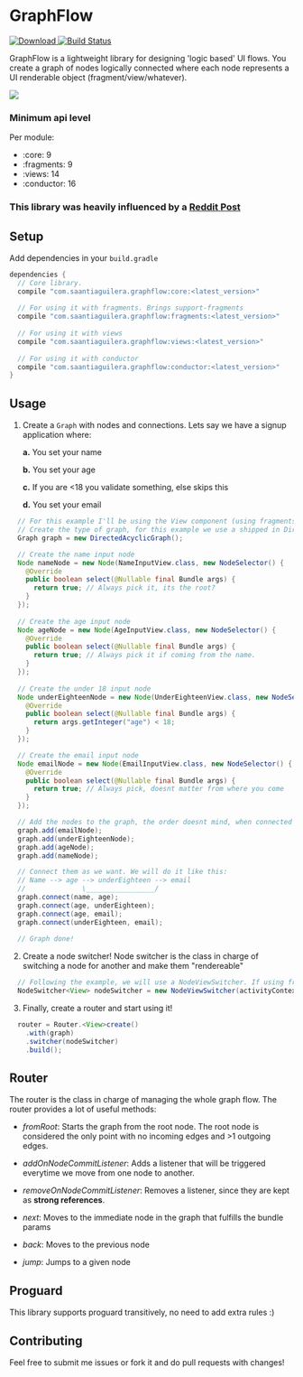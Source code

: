 # GraphFlow

[ ![Download](https://api.bintray.com/packages/saantiaguilera/maven/com.saantiaguilera.graphflow%3Acore/images/download.svg) ](https://bintray.com/saantiaguilera/maven/com.saantiaguilera.graphflow%3Acore/_latestVersion) [![Build Status](https://travis-ci.org/saantiaguilera/android-api-graph_flow.svg?branch=master)](https://travis-ci.org/saantiaguilera/android-api-graph_flow)

GraphFlow is a lightweight library for designing 'logic based' UI flows. You create a graph of nodes logically connected where each node represents a UI renderable object (fragment/view/whatever).
 
![](https://cdn-images-1.medium.com/max/1200/1*fCdB8ltfNn-OaXzC7ULRDQ.png) 
 
### Minimum api level

Per module:
- :core: 9
- :fragments: 9
- :views: 14
- :conductor: 16

### This library was heavily influenced by a [Reddit Post](https://www.reddit.com/r/androiddev/comments/6geu04/mastering_viewpager_with_directed_acyclic_graph/)

## Setup

Add dependencies in your `build.gradle`
```groovy
dependencies {
  // Core library.
  compile "com.saantiaguilera.graphflow:core:<latest_version>"
  
  // For using it with fragments. Brings support-fragments
  compile "com.saantiaguilera.graphflow:fragments:<latest_version>"
  
  // For using it with views
  compile "com.saantiaguilera.graphflow:views:<latest_version>"
  
  // For using it with conductor
  compile "com.saantiaguilera.graphflow:conductor:<latest_version>"
}
```

## Usage

1. Create a `Graph` with nodes and connections. Lets say we have a signup application where:

    **a.** You set your name
  
    **b.** You set your age
  
    **c.** If you are <18 you validate something, else skips this
  
    **d.** You set your email

```Java
  // For this example I'll be using the View component (using fragments its the same but MView.class -> MFragment.class
  // Create the type of graph, for this example we use a shipped in DirectedAcyclicGraph
  Graph graph = new DirectedAcyclicGraph();

  // Create the name input node
  Node nameNode = new Node(NameInputView.class, new NodeSelector() {
    @Override
    public boolean select(@Nullable final Bundle args) {
      return true; // Always pick it, its the root?
    }
  });
  
  // Create the age input node
  Node ageNode = new Node(AgeInputView.class, new NodeSelector() {
    @Override
    public boolean select(@Nullable final Bundle args) {
      return true; // Always pick it if coming from the name.
    }
  });
  
  // Create the under 18 input node
  Node underEighteenNode = new Node(UnderEighteenView.class, new NodeSelector() {
    @Override
    public boolean select(@Nullable final Bundle args) {
      return args.getInteger("age") < 18;
    }
  });  

  // Create the email input node
  Node emailNode = new Node(EmailInputView.class, new NodeSelector() {
    @Override
    public boolean select(@Nullable final Bundle args) {
      return true; // Always pick, doesnt matter from where you come
    }
  });

  // Add the nodes to the graph, the order doesnt mind, when connected the shape will be formed.
  graph.add(emailNode);
  graph.add(underEighteenNode);
  graph.add(ageNode);
  graph.add(nameNode);

  // Connect them as we want. We will do it like this:
  // Name --> age --> underEighteen --> email
  //              \_________________/
  graph.connect(name, age);
  graph.connect(age, underEighteen);
  graph.connect(age, email);
  graph.connect(underEighteen, email);
  
  // Graph done!
```

2. Create a node switcher! Node switcher is the class in charge of switching a node for another and make them "rendereable"

```Java
  // Following the example, we will use a NodeViewSwitcher. If using fragments it would be the same with NodeFragmentSwitcher
  NodeSwitcher<View> nodeSwitcher = new NodeViewSwitcher(activityContext, R.id.viewgroup_container_id);
```

3. Finally, create a router and start using it!

```Java
  router = Router.<View>create()
    .with(graph)
    .switcher(nodeSwitcher)
    .build();
```

## Router

The router is the class in charge of managing the whole graph flow. The router provides a lot of useful methods:

- _fromRoot_: Starts the graph from the root node. The root node is considered the only point with no incoming edges and >1 outgoing edges.

- _addOnNodeCommitListener_: Adds a listener that will be triggered everytime we move from one node to another.

- _removeOnNodeCommitListener_: Removes a listener, since they are kept as **strong references**.

- _next_: Moves to the immediate node in the graph that fulfills the bundle params

- _back_: Moves to the previous node

- _jump_: Jumps to a given node

## Proguard

This library supports proguard transitively, no need to add extra rules :)

## Contributing

Feel free to submit me issues or fork it and do pull requests with changes!
